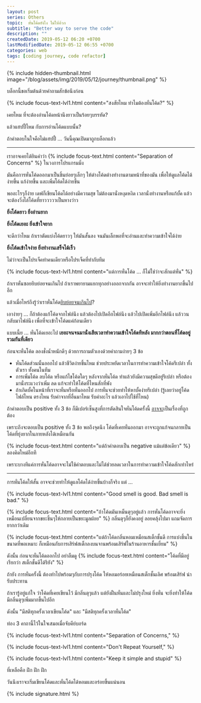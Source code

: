 ```yaml
---
layout: post 
series: Others
topic:  หั่นโค้ดยังไง ไม่ให้อ้วก
subtitle: "Better way to serve the code"
description: ""
createdDate: 2019-05-12 06:20 +0700
lastModifiedDate: 2019-05-12 06:55 +0700
categories: web
tags: [coding journey, code refactor]
---
```

{% include hidden-thumbnail.html image="/blog/assets/img/2019/05/12/journey/thumbnail.png" %}

บล็อกนี้ขอเริ่มต้นด้วยคำถามสักข้อนึงก่อน 

{% include focus-text-lvl1.html content="สงสัยไหม ทำไมต้องหั่นโค้ด?" %} 

เคยไหม ที่จะต้องอ่านโค้ดหน้านึงยาวเป็นร้อยๆบรรทัด?

แล้วแฮปปี้ไหม กับการอ่านโค้ดแบบนั้น?

ถ้าคำตอบในใจคือไม่แฮปปี้ ... วันนี้คุณเปิดมาถูกบล็อกแล้ว

----

เราอาจเคยได้ยินคำว่า {% include focus-text.html content="Separation of Concerns" %} ในวงการโปรแกรมมิ่ง

มันคือการหั่นโค้ดออกมาเป็นชิ้นย่อยๆเล็กๆ ให้ต่างโค้ดต่างทำงานตามหน้าที่ของมัน เพื่อให้ดูแลโค้ดได้ง่ายขึ้น แก้ง่ายขึ้น และเพิ่มโค้ดได้ง่ายขึ้น

พออะไรๆก็ง่าย เดฟก็เขียนโค้ดได้อย่างมีความสุข ไม่ต้องมานั่งหงุดหงิด เวลานั่งทำงานหรือแก้บั้ค แล้วจะต้องวิ่งไล่โค้ดที่ยาวววววเป็นหางว่าว 

<b>ยิ่งโค้ดยาว ยิ่งอ่านยาก</b>

<b>ยิ่งโค้ดเยอะ ยิ่งเข้าใจยาก</b>

จะดีกว่าไหม ถ้าเราตัดแบ่งโค้ดยาวๆ ให้มันสั้นลง จนมันเล็กพอที่จะอ่านและทำความเข้าใจได้ง่าย

<b>ยิ่งโค้ดเข้าใจง่าย ยิ่งทำงานเสร็จได้เร็ว</b>

ไม่ว่าจะเป็นโปรเจ็คทำคนเดียวหรือโปรเจ็คที่ทำกับทีม

{% include focus-text-lvl1.html content="แต่การหั่นโค้ด ... ก็ไม่ใช่ว่าจะสักแต่หั่น" %} 

ถ้าเราหั่นซอยยิบย่อยจนเกินไป ถ้าเราพยายามแยกทุกอย่างออกจากกัน อาจจะทำให้ยิ่งทำงานยากขึ้นไปอีก 

แล้วเมื่อไหร่ถึงรู้ว่าเราหั่นโค้ด<u>ยิบย่อยจนเกินไป</u>?

เอาง่ายๆ ... ก็ถ้าต้องแก้โค้ดจากไฟล์นึง แล้วต้องไปเปิดอีกไฟล์นึง แล้วไปเปิดเพิ่มอีกไฟล์นึง แล้ววนกลับมาไฟล์นึง  เพื่อที่จะเข้าใจโค้ดแค่ก้อนเดียว 

แบบเนี้ย ... หั่นโค้ดเยอะไป <b>เยอะจนจนมานั่งเสียเวลาทำความเข้าใจโค้ดทีหลัง มากกว่าตอนที่โค้ดอยู่รวมกันที่เดียว</b>

ก่อนจะหั่นโค้ด ลองชั่งน้ำหนักดีๆ ด้วยการถามตัวเองด้วยคำถามง่ายๆ 3 ข้อ
- หั่นโค้ดส่วนนั้นออกไป แล้วชีวิตง่ายขึ้นไหม ช่วยประหยัดเวลาในการทำความเข้าใจโค้ดรึเปล่า ทั้งตัวเรา ทั้งคนในทีม
- การเพิ่มโค้ด ลบโค้ด หรือแก้ไขโค้ดใดๆ หลังจากหั่นโค้ด ทำแล้วยังมีความสุขดีอยู่รึเปล่า หรือต้องมานั่งระแวงว่าเพิ่ม ลด แก้จะทำให้โค้ดที่ไหนสักที่พัง
- ถ้าเกิดบั้คในหน้าที่เราจะหั่นหรือหั่นออกไป การหั่นจะช่วยทำให้หาบั้คง่ายรึเปล่า (รู้เลยว่าอยู่โค้ดไฟล์ไหน ตรงไหน รับค่าจากที่อื่นมาไหม รับค่าอะไร แล้วเอาไปใช้ที่ไหน)

ถ้าคำตอบเป็น positive ทั้ง 3 ข้อ ก็มีเปอร์เซ็นสูงที่การตัดสินใจหั่นโค้ดครั้งนี้ <u>อาจจะ</u>เป็นเรื่องที่ถูกต้อง 

เพราะถึงจะตอบเป็น positive ทั้ง 3 ข้อ พอถึงจุดนึง โค้ดที่เคยหั่นออกมา อาจจะถูกแก้จนกลายเป็นโค้ดที่ยุ่งยากในภายหลังได้เหมือนกัน

{% include focus-text.html content="แต่ถ้าคำตอบเป็น negative แม้แต่ข้อเดียว" %} ลองคิดใหม่อีกที 

เพราะบางทีแค่การหั่นโค้ดอาจจะไม่ใช้คำตอบและไม่ได้ช่วยลดเวลาในการทำความเข้าใจโค้ดสักเท่าไหร่

-----

การหั่นโค้ดให้สั้น อาจจะช่วยทำให้ดูแลโค้ดได้ง่ายขึ้นบ้างก็จริง แต่ ...

{% include focus-text-lvl1.html content="Good smell is good. Bad smell is bad." %} 

{% include focus-text.html content="ถ้าโค้ดมันเหม็นตุๆอยู่แล้ว การหั่นโค้ดอาจจะยิ่งเหมือนเปลี่ยนจากขยะชิ้นๆให้กลายเป็นขยะมูลฝอย" %} กลิ่นตุๆก็ยังคงอยู่ ลอยคลุ้งไปมา แถมจัดการยากกว่าเดิม

{% include focus-text.html content="แต่ถ้าโค้ดกลิ่นหอมเหมือนสเต็กชั้นดี การแบ่งชิ้นในขนาดที่พอเหมาะ ก็เหมือนกับการเสิร์ฟสเต็กลงบนจานพร้อมเสิร์ฟในร้านอาหารชั้นเยี่ยม" %}

ดังนั้น ก่อนจะหั่นโค้ดออกไป อย่าลืมดู {% include focus-text.html content="โค้ดที่มีอยู่ เรียกว่า สเต็กชั้นดีได้รึยัง" %}

ถ้ายัง การหั่นครั้งนี้ ต้องทำไปพร้อมๆกับการปรุงโค้ด ให้หอมอร่อยเหมือนสเต็กชั้นเลิศ พร้อมเสิร์ฟ น่ารับประทาน

ถ้าเรารู้อยู่แก่ใจ ว่าโค้ดที่เคยเขียนไว้ มีกลิ่นตุๆแล้ว แต่ยังฝืนหั่นและไม่ปรุงใหม่ ยิ่งหั่น จะยิ่งทำให้โค้ดมีกลิ่นตุๆเพิ่มมากขึ้นไปอีก

ดังนั้น "มีสติทุกครั้งเวลาเขียนโค้ด" และ "มีสติทุกครั้งเวลาหั่นโค้ด"

ท่อง 3 คาถานี้ไว้ในใจเสมอเมื่อจับคีย์บอร์ด

{% include focus-text-lvl1.html content="Separation of Concerns," %}

{% include focus-text-lvl1.html content="Don't Repeat Yourself," %}

{% include focus-text-lvl1.html content="Keep it simple and stupid" %}

ที่เหลือคือ ฝึก ฝึก ฝึก 

วันนึงเราจะเริ่มเขียนโค้ดและหั่นโค้ดได้หอมและอร่อยขึ้นแน่นอน

{% include signature.html %}
